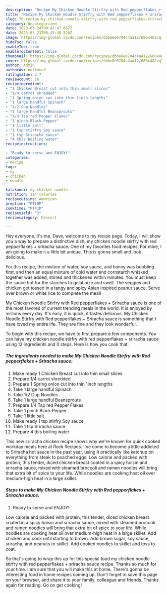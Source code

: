 ```yaml
---
description: "Recipe My Chicken Noodle Stirfry with Red pepperflakes + Sriracha sauce yang Delicious"
title: "Recipe My Chicken Noodle Stirfry with Red pepperflakes + Sriracha sauce yang Delicious"
slug: 76-recipe-my-chicken-noodle-stirfry-with-red-pepperflakes-sriracha-sauce-yang-delicious
category: Uncategorized
date: 2023-03-24T09:41:47.667Z
date: 2023-05-21T05:45:48.526Z
image: https://img-global.cpcdn.com/recipes/dbbe6e0704c4aa12/680x482cq70/my-chicken-noodle-stirfry-with-red-pepperflakes-sriracha-sauce-recipe-main-photo.jpg
hideToc: false
enableToc: true
enableTocContent: false
thumbnail: https://img-global.cpcdn.com/recipes/dbbe6e0704c4aa12/680x482cq70/my-chicken-noodle-stirfry-with-red-pepperflakes-sriracha-sauce-recipe-main-photo.jpg
cover: https://img-global.cpcdn.com/recipes/dbbe6e0704c4aa12/680x482cq70/my-chicken-noodle-stirfry-with-red-pepperflakes-sriracha-sauce-recipe-main-photo.jpg
author: Admin
authorAv: notfound
ratingvalue: 3.7
reviewcount: 16
recipeingredient:
- "1 Chicken Breast cut into thin small slices"
- "1/4 carrot shredded"
- "1 Spring onion cut into thin 1inch lengths"
- "1 large handful Spinach"
- "1/2 Cup Noodles"
- "1 large handful Beansprouts"
- "1/4 Tsp red Pepper Flakes"
- "1 pinch Black Pepper"
- "1 little salt"
- "1 tsp stirfry Soy sauce"
- "1 tsp Sriracha sauce"
- "4 tbls boiling water"
recipeinstructions:

- "Ready to serve and ENJOY!"
categories:
- Recipe
tags:
- my
- chicken
- noodle

katakunci: my chicken noodle 
nutrition: 114 calories
recipecuisine: American
preptime: "PT10M"
cooktime: "PT41M"
recipeyield: "3"
recipecategory: Dessert

---
```



Hey everyone, it's me, Dave, welcome to my recipe page. Today, I will show you a way to prepare a distinctive dish, my chicken noodle stirfry with red pepperflakes + sriracha sauce. One of my favorites food recipes. For mine, I am going to make it a little bit unique. This is gonna smell and look delicious.

For this recipe, the mixture of water, soy sauce, and honey was bubbling first, and then an equal mixture of cold water and cornstarch whisked together was added, stirred and thickened within minutes. You must keep the sauce hot for the starches to gelatinize and swell. The veggies and chicken get tossed in a tangy and spicy Asian inspired peanut sauce. Serve over brown or white rice to complete the meal!

My Chicken Noodle Stirfry with Red pepperflakes + Sriracha sauce is one of the most favored of current trending meals in the world. It is enjoyed by millions every day. It's easy, it is quick, it tastes delicious. My Chicken Noodle Stirfry with Red pepperflakes + Sriracha sauce is something that I have loved my entire life. They are fine and they look wonderful.


To begin with this recipe, we have to first prepare a few components. You can have my chicken noodle stirfry with red pepperflakes + sriracha sauce using 12 ingredients and 0 steps. Here is how you cook that.

<!--inarticleads1-->

##### The ingredients needed to make My Chicken Noodle Stirfry with Red pepperflakes + Sriracha sauce:

1. Make ready 1 Chicken Breast cut into thin small slices
1. Prepare 1/4 carrot shredded
1. Prepare 1 Spring onion cut into thin 1inch lengths
1. Take 1 large handful Spinach
1. Take 1/2 Cup Noodles
1. Take 1 large handful Beansprouts
1. Prepare 1/4 Tsp red Pepper Flakes
1. Take 1 pinch Black Pepper
1. Take 1 little salt
1. Make ready 1 tsp stirfry Soy sauce
1. Take 1 tsp Sriracha sauce
1. Prepare 4 tbls boiling water


This new sriracha chicken recipe shows why we&#39;re known for quick cooked workday meals here at Rock Recipes. I&#39;ve come to become a little addicted to Sriracha hot sauce in the past year, using it practically like ketchup on everything from steak to poached eggs. Low calorie and packed with protein, this tender, diced chicken breast coated in a spicy hoisin and sriracha sauce, mixed with steamed broccoli and ramen noodles will bring that extra bit of spice to your life. While noodles are cooking heat oil over medium-high heat in a large skillet. 

<!--inarticleads2-->

##### Steps to make My Chicken Noodle Stirfry with Red pepperflakes + Sriracha sauce:


1. Ready to serve and ENJOY!

Low calorie and packed with protein, this tender, diced chicken breast coated in a spicy hoisin and sriracha sauce, mixed with steamed broccoli and ramen noodles will bring that extra bit of spice to your life. While noodles are cooking heat oil over medium-high heat in a large skillet. Add chicken and cook until starting to brown. Add brown sugar, soy sauce, sriracha, and peanuts to skillet. Add cooked noodles to skillet and toss to coat. 

So that's going to wrap this up for this special food my chicken noodle stirfry with red pepperflakes + sriracha sauce recipe. Thanks so much for your time. I am sure that you will make this at home. There's gonna be interesting food in home recipes coming up. Don't forget to save this page on your browser, and share it to your family, colleague and friends. Thanks again for reading. Go on get cooking!
